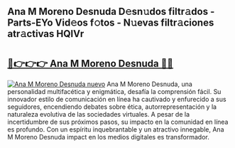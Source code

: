 ## Ana M Moreno Desnuda D𝚎sn𝚞dos filtr𝚊dos - Parts-EYo Vid𝚎os f𝚘tos - N𝚞evas filtr𝚊ciones atr𝚊ctivas HQIVr

# <h2><a href="http://mb7t6di.tromn.icu/?c=Ana+M+Moreno+Desnuda">🔗👉👉👉 Ana M Moreno Desnuda 🔗🔗</a></h2>

[![Ana M Moreno Desnuda nuevo](https://i.imgur.com/pEAQMta.gif)](http://mb7t6di.tromn.icu/?c=Ana+M+Moreno+Desnuda)
Ana M Moreno Desnuda, una personalidad multifacética y enigmática, desafía la comprensión fácil. Su innovador estilo de comunicación en línea ha cautivado y enfurecido a sus seguidores, encendiendo debates sobre ética, autorrepresentación y la naturaleza evolutiva de las sociedades virtuales. A pesar de la incertidumbre de sus próximos pasos, su impacto en la comunidad en línea es profundo. Con un espíritu inquebrantable y un atractivo innegable, Ana M Moreno Desnuda impact en los medios digitales es transformador.
